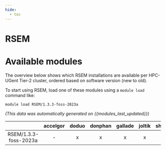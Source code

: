 ```yaml
---
hide:
  - toc
---
```


RSEM
====

# Available modules


The overview below shows which RSEM installations are available per HPC-UGent Tier-2 cluster, ordered based on software version (new to old).

To start using RSEM, load one of these modules using a `module load` command like:

```shell
module load RSEM/1.3.3-foss-2023a
```

*(This data was automatically generated on {{modules_last_updated}})*  

| |accelgor|doduo|donphan|gallade|joltik|shinx|
| :---: | :---: | :---: | :---: | :---: | :---: | :---: |
|RSEM/1.3.3-foss-2023a|-|x|x|x|x|x|
